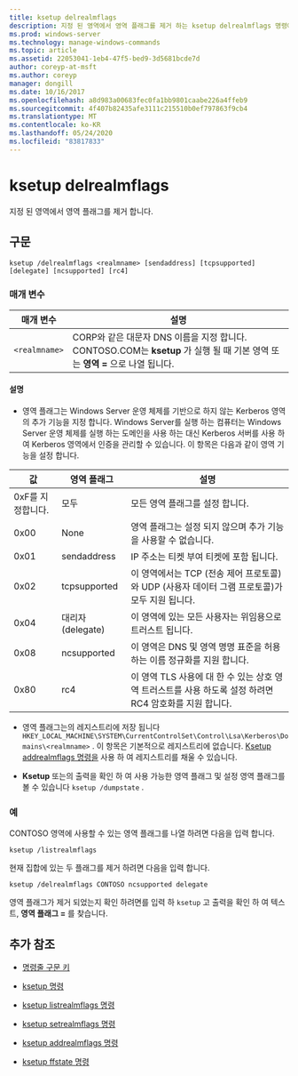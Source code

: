```yaml
---
title: ksetup delrealmflags
description: 지정 된 영역에서 영역 플래그를 제거 하는 ksetup delrealmflags 명령에 대 한 참조 항목입니다.
ms.prod: windows-server
ms.technology: manage-windows-commands
ms.topic: article
ms.assetid: 22053041-1eb4-47f5-bed9-3d5681bcde7d
author: coreyp-at-msft
ms.author: coreyp
manager: dongill
ms.date: 10/16/2017
ms.openlocfilehash: a8d983a00683fec0fa1bb9801caabe226a4ffeb9
ms.sourcegitcommit: 4f407b82435afe3111c215510b0ef797863f9cb4
ms.translationtype: MT
ms.contentlocale: ko-KR
ms.lasthandoff: 05/24/2020
ms.locfileid: "83817833"
---
```

# <a name="ksetup-delrealmflags"></a>ksetup delrealmflags

지정 된 영역에서 영역 플래그를 제거 합니다.

## <a name="syntax"></a>구문

```
ksetup /delrealmflags <realmname> [sendaddress] [tcpsupported] [delegate] [ncsupported] [rc4]
```

### <a name="parameters"></a>매개 변수

| 매개 변수 | 설명 |
| --------- | ----------- |
| `<realmname>` | CORP와 같은 대문자 DNS 이름을 지정 합니다. CONTOSO.COM는 **ksetup** 가 실행 될 때 기본 영역 또는 **영역 =** 으로 나열 됩니다. |

#### <a name="remarks"></a>설명

- 영역 플래그는 Windows Server 운영 체제를 기반으로 하지 않는 Kerberos 영역의 추가 기능을 지정 합니다. Windows Server를 실행 하는 컴퓨터는 Windows Server 운영 체제를 실행 하는 도메인을 사용 하는 대신 Kerberos 서버를 사용 하 여 Kerberos 영역에서 인증을 관리할 수 있습니다. 이 항목은 다음과 같이 영역 기능을 설정 합니다.

| 값 | 영역 플래그 | 설명 |
| ----- | ---------- | ----------- |
| 0xF를 지정합니다. | 모두 | 모든 영역 플래그를 설정 합니다. |
| 0x00 | None | 영역 플래그는 설정 되지 않으며 추가 기능을 사용할 수 없습니다. |
| 0x01 | sendaddress | IP 주소는 티켓 부여 티켓에 포함 됩니다. |
| 0x02 | tcpsupported | 이 영역에서는 TCP (전송 제어 프로토콜)와 UDP (사용자 데이터 그램 프로토콜)가 모두 지원 됩니다. |
| 0x04 | 대리자(delegate) | 이 영역에 있는 모든 사용자는 위임용으로 트러스트 됩니다. |
| 0x08 | ncsupported | 이 영역은 DNS 및 영역 명명 표준을 허용 하는 이름 정규화를 지원 합니다. |
| 0x80 | rc4 | 이 영역 TLS 사용에 대 한 수 있는 상호 영역 트러스트를 사용 하도록 설정 하려면 RC4 암호화를 지원 합니다. |

- 영역 플래그는의 레지스트리에 저장 됩니다 `HKEY_LOCAL_MACHINE\SYSTEM\CurrentControlSet\Control\Lsa\Kerberos\Domains\<realmname>` . 이 항목은 기본적으로 레지스트리에 없습니다. [Ksetup addrealmflags 명령을](ksetup-addrealmflags.md) 사용 하 여 레지스트리를 채울 수 있습니다.

- **Ksetup** 또는의 출력을 확인 하 여 사용 가능한 영역 플래그 및 설정 영역 플래그를 볼 수 있습니다 `ksetup /dumpstate` .

### <a name="examples"></a>예

CONTOSO 영역에 사용할 수 있는 영역 플래그를 나열 하려면 다음을 입력 합니다.

```
ksetup /listrealmflags
```

현재 집합에 있는 두 플래그를 제거 하려면 다음을 입력 합니다.

```
ksetup /delrealmflags CONTOSO ncsupported delegate
```

영역 플래그가 제거 되었는지 확인 하려면를 입력 하 `ksetup` 고 출력을 확인 하 여 텍스트, **영역 플래그 =** 를 찾습니다.

## <a name="additional-references"></a>추가 참조

- [명령줄 구문 키](command-line-syntax-key.md)

- [ksetup 명령](ksetup.md)

- [ksetup listrealmflags 명령](ksetup-listrealmflags.md)

- [ksetup setrealmflags 명령](ksetup-setrealmflags.md)

- [ksetup addrealmflags 명령](ksetup-addrealmflags.md)

- [ksetup ffstate 명령](ksetup-dumpstate.md)
